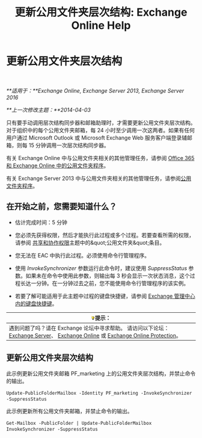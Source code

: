 ﻿---
title: '更新公用文件夹层次结构: Exchange Online Help'
TOCTitle: 更新公用文件夹层次结构
ms:assetid: a7b2fb51-0207-4d7d-938d-466ae110bb90
ms:mtpsurl: https://technet.microsoft.com/zh-cn/library/JJ945055(v=EXCHG.150)
ms:contentKeyID: 52061414
ms.date: 05/23/2018
mtps_version: v=EXCHG.150
ms.translationtype: MT
---

# 更新公用文件夹层次结构

 

_**适用于：**Exchange Online, Exchange Server 2013, Exchange Server 2016_

_**上一次修改主题：**2014-04-03_

只有要手动调用层次结构同步器和邮箱助理时，才需要更新公用文件夹层次结构。对于组织中的每个公用文件夹邮箱，每 24 小时至少调用一次这两者。如果有任何用户通过 Microsoft Outlook 或 Microsoft Exchange Web 服务客户端登录辅邮箱，则每 15 分钟调用一次层次结构同步器。

有关 Exchange Online 中与公用文件夹相关的其他管理任务，请参阅 [Office 365 和 Exchange Online 中的公用文件夹程序](https://technet.microsoft.com/zh-cn/library/jj966272\(v=exchg.150\))。

有关 Exchange Server 2013 中与公用文件夹相关的其他管理任务，请参阅[公用文件夹程序](public-folder-procedures-exchange-2013-help.md)。

## 在开始之前，您需要知道什么？

  - 估计完成时间：5 分钟

  - 您必须先获得权限，然后才能执行此过程或多个过程。若要查看所需的权限，请参阅 [共享和协作权限](sharing-and-collaboration-permissions-exchange-2013-help.md)主题中的\&quot;公用文件夹\&quot;条目。

  - 您无法在 EAC 中执行此过程。必须使用命令行管理程序。

  - 使用 *InvokeSynchronizer* 参数运行此命令时，建议使用 *SuppressStatus* 参数。如果未在命令中使用此参数，则输出每 3 秒会显示一次状态消息，这个过程长达一分钟。在一分钟过去之前，您不能使用命令行管理程序的该实例。

  - 若要了解可能适用于此主题中过程的键盘快捷键，请参阅 [Exchange 管理中心内的键盘快捷键](keyboard-shortcuts-in-the-exchange-admin-center-exchange-online-protection-help.md)。

<table>
<thead>
<tr class="header">
<th><img src="images/Bb124558.tip(EXCHG.150).gif" title="提示" alt="提示" />提示：</th>
</tr>
</thead>
<tbody>
<tr class="odd">
<td>遇到问题了吗？请在 Exchange 论坛中寻求帮助。 请访问以下论坛：<a href="https://go.microsoft.com/fwlink/p/?linkid=60612">Exchange Server</a>、 <a href="https://go.microsoft.com/fwlink/p/?linkid=267542">Exchange Online</a> 或 <a href="https://go.microsoft.com/fwlink/p/?linkid=285351">Exchange Online Protection</a>。</td>
</tr>
</tbody>
</table>


## 更新公用文件夹层次结构

此示例更新公用文件夹邮箱 PF\_marketing 上的公用文件夹层次结构，并禁止命令的输出。

    Update-PublicFolderMailbox -Identity PF_marketing -InvokeSynchronizer -SuppressStatus

此示例更新所有公用文件夹邮箱，并禁止命令的输出。

    Get-Mailbox -PublicFolder | Update-PublicFolderMailbox InvokeSynchronizer -SuppressStatus

